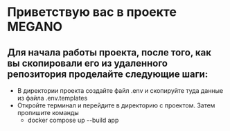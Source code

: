 # Приветствую вас в проекте MEGANO

## Для начала работы проекта, после того, как вы скопировали его из удаленного репозитория проделайте следующие шаги:

- В директории проекта создайте файл .env и скопируйте туда данные из файла .env.templates 
- Откройте терминал и перейдите в директорию с проектом. Затем пропишите команды 
  - docker compose up --build app


 
